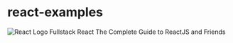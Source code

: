 # react-examples
<img src="https://www.vectorlogo.zone/logos/reactjs/reactjs-ar21.svg" alt="React Logo"/>
Fullstack React
The Complete Guide to ReactJS and Friends
